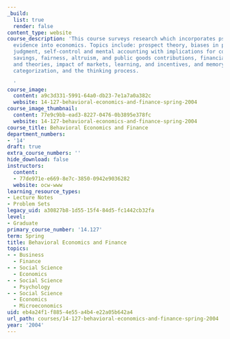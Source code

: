```yaml
---
_build:
  list: true
  render: false
content_type: website
course_description: 'This course surveys research which incorporates psychological
  evidence into economics. Topics include: prospect theory, biases in probabilistic
  judgment, self-control and mental accounting with implications for consumption and
  savings, fairness, altruism, and public goods contributions, financial market anomalies
  and theories, impact of markets, learning, and incentives, and memory, attention,
  categorization, and the thinking process.

  '
course_image:
  content: a9c3d331-5991-64a0-db23-7e1a7a0a382c
  website: 14-127-behavioral-economics-and-finance-spring-2004
course_image_thumbnail:
  content: 77e9c9bb-ead3-8227-0476-0b3895e378fc
  website: 14-127-behavioral-economics-and-finance-spring-2004
course_title: Behavioral Economics and Finance
department_numbers:
- '14'
draft: true
extra_course_numbers: ''
hide_download: false
instructors:
  content:
  - 77de971e-e669-8e7c-3850-0942e9036282
  website: ocw-www
learning_resource_types:
- Lecture Notes
- Problem Sets
legacy_uid: a30827b8-1d55-15f4-84d5-fc1442cb32fa
level:
- Graduate
primary_course_number: '14.127'
term: Spring
title: Behavioral Economics and Finance
topics:
- - Business
  - Finance
- - Social Science
  - Economics
- - Social Science
  - Psychology
- - Social Science
  - Economics
  - Microeconomics
uid: eb4a24f1-f885-4e55-a4b4-e22a05b642a4
url_path: courses/14-127-behavioral-economics-and-finance-spring-2004
year: '2004'
---
```

